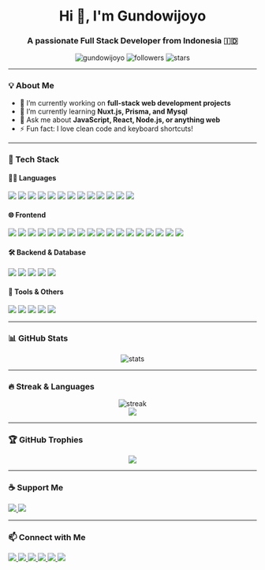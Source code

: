 <h1 align="center">Hi 👋, I'm Gundowijoyo</h1>
<h3 align="center">A passionate Full Stack Developer from Indonesia 🇮🇩</h3>

<p align="center">
  <img src="https://komarev.com/ghpvc/?username=gundowijoyo&label=Profile%20views&color=0e75b6&style=flat" alt="gundowijoyo" />
  <img src="https://img.shields.io/github/followers/gundowijoyo?label=Followers&style=flat-square" alt="followers"/>
  <img src="https://img.shields.io/github/stars/gundowijoyo?label=Stars&style=flat-square" alt="stars"/>
</p>

---

### 💡 About Me

- 🔭 I’m currently working on **full-stack web development projects**
- 🌱 I’m currently learning **Nuxt.js, Prisma, and Mysql**
- 💬 Ask me about **JavaScript, React, Node.js, or anything web**
- ⚡ Fun fact: I love clean code and keyboard shortcuts!

---

### 🧠 Tech Stack

#### 👨‍💻 Languages
<p>
  <!-- Web & Scripting -->
  <img src="https://img.shields.io/badge/JavaScript-F7DF1E?style=flat&logo=javascript&logoColor=black"/>
  <img src="https://img.shields.io/badge/TypeScript-3178C6?style=flat&logo=typescript&logoColor=white"/>
  <img src="https://img.shields.io/badge/Python-3776AB?style=flat&logo=python&logoColor=white"/>
  <img src="https://img.shields.io/badge/PHP-777BB4?style=flat&logo=php&logoColor=white"/>
  <img src="https://img.shields.io/badge/Ruby-CC342D?style=flat&logo=ruby&logoColor=white"/>
  <img src="https://img.shields.io/badge/Perl-39457E?style=flat&logo=perl&logoColor=white"/>
  <img src="https://img.shields.io/badge/Bash-4EAA25?style=flat&logo=gnu-bash&logoColor=white"/>
  
  <!-- Web Basics -->
  <img src="https://img.shields.io/badge/HTML5-E34F26?style=flat&logo=html5&logoColor=white"/>
  <img src="https://img.shields.io/badge/CSS3-1572B6?style=flat&logo=css3&logoColor=white"/>
  
  <!-- System & Compiled -->
  <img src="https://img.shields.io/badge/C-00599C?style=flat&logo=c&logoColor=white"/>
  <img src="https://img.shields.io/badge/C++-00599C?style=flat&logo=c%2B%2B&logoColor=white"/>
  <img src="https://img.shields.io/badge/Go-00ADD8?style=flat&logo=go&logoColor=white"/>
  <img src="https://img.shields.io/badge/Rust-000000?style=flat&logo=rust&logoColor=white"/>
</p>


#### 🌐 Frontend
<p>
  <!-- Frameworks -->
  <img src="https://img.shields.io/badge/React-61DAFB?style=flat&logo=react&logoColor=black"/>
  <img src="https://img.shields.io/badge/Vue.js-4FC08D?style=flat&logo=vue.js&logoColor=white"/>
  <img src="https://img.shields.io/badge/Nuxt.js-00DC82?style=flat&logo=nuxtdotjs&logoColor=white"/>
  <img src="https://img.shields.io/badge/Angular-DD0031?style=flat&logo=angular&logoColor=white"/>
  <img src="https://img.shields.io/badge/Svelte-FF3E00?style=flat&logo=svelte&logoColor=white"/>

  <!-- UI Libraries & Design Systems -->
  <img src="https://img.shields.io/badge/TailwindCSS-06B6D4?style=flat&logo=tailwindcss&logoColor=white"/>
  <img src="https://img.shields.io/badge/DaisyUI-3B82F6?style=flat&logo=tailwindcss&logoColor=white"/>
  <img src="https://img.shields.io/badge/Bootstrap-7952B3?style=flat&logo=bootstrap&logoColor=white"/>
  <img src="https://img.shields.io/badge/Material_UI-0081CB?style=flat&logo=mui&logoColor=white"/>
  <img src="https://img.shields.io/badge/Chakra_UI-319795?style=flat&logo=chakraui&logoColor=white"/>
  <img src="https://img.shields.io/badge/Ant_Design-0170FE?style=flat&logo=antdesign&logoColor=white"/>
  <img src="https://img.shields.io/badge/jQuery-0769AD?style=flat&logo=jquery&logoColor=white"/>

  <!-- Build Tools -->
  <img src="https://img.shields.io/badge/Vite-646CFF?style=flat&logo=vite&logoColor=white"/>
  <img src="https://img.shields.io/badge/Webpack-8DD6F9?style=flat&logo=webpack&logoColor=black"/>

  <!-- State Management -->
  <img src="https://img.shields.io/badge/Redux-764ABC?style=flat&logo=redux&logoColor=white"/>
  <img src="https://img.shields.io/badge/Zustand-000000?style=flat&logo=react&logoColor=white"/>

  <!-- CSS in JS -->
  <img src="https://img.shields.io/badge/Emotion-DB7093?style=flat&logo=emotion&logoColor=white"/>
  <img src="https://img.shields.io/badge/Styled_Components-DB7093?style=flat&logo=styled-components&logoColor=white"/>
</p>


#### 🛠️ Backend & Database
<p>
  <img src="https://img.shields.io/badge/Node.js-339933?style=flat&logo=nodedotjs&logoColor=white"/>
  <img src="https://img.shields.io/badge/Express.js-000000?style=flat&logo=express&logoColor=white"/>
  <img src="https://img.shields.io/badge/Prisma-2D3748?style=flat&logo=prisma&logoColor=white"/>
  <img src="https://img.shields.io/badge/MongoDB-47A248?style=flat&logo=mongodb&logoColor=white"/>
  <img src="https://img.shields.io/badge/PostgreSQL-4169E1?style=flat&logo=postgresql&logoColor=white"/>
</p>

#### 🔧 Tools & Others
<p>
  <img src="https://img.shields.io/badge/Git-F05032?style=flat&logo=git&logoColor=white"/>
  <img src="https://img.shields.io/badge/GitHub-181717?style=flat&logo=github&logoColor=white"/>
  <img src="https://img.shields.io/badge/VS%20Code-007ACC?style=flat&logo=acodecode&logoColor=white"/>
  <img src="https://img.shields.io/badge/Postman-FF6C37?style=flat&logo=postman&logoColor=white"/>
  <img src="https://img.shields.io/badge/Figma-F24E1E?style=flat&logo=figma&logoColor=white"/>
</p>

---

### 📊 GitHub Stats

<p align="center">
  <img src="https://github-readme-stats.vercel.app/api?username=gundowijoyo&show_icons=true&theme=gruvbox" alt="stats" />
</p>

---

### 🔥 Streak & Languages

<p align="center">
  <img src="https://github-readme-streak-stats.herokuapp.com?user=gundowijoyo&theme=gruvbox" alt="streak"/>
  <br/>
  <img src="https://github-readme-stats.vercel.app/api/top-langs/?username=gundowijoyo&layout=compact&theme=gruvbox&hide=html" />
</p>

---

### 🏆 GitHub Trophies

<p align="center">
  <img src="https://github-profile-trophy.vercel.app/?username=gundowijoyo&theme=gruvbox&margin-w=10&no-frame=true"/>
</p>

---

### ☕ Support Me

<p align="left">
  <a href="https://saweria.co/gundowijoyo" target="_blank">
    <img src="https://img.shields.io/badge/Saweria-Donate-orange?style=flat&logo=ko-fi&logoColor=white"/>
  </a>
  <a href="https://trakteer.id/gundowijoyo" target="_blank">
    <img src="https://img.shields.io/badge/Trakteer.id-Support-red?style=flat&logo=buymeacoffee&logoColor=white"/>
  </a>
</p>

---

### 📫 Connect with Me

<p>
  <!-- Email -->
  <a href="mailto:gundowijoyo7@gmail.com" target="_blank">
    <img src="https://img.shields.io/badge/Email-D14836?style=flat&logo=gmail&logoColor=white"/>
  </a>

  <!-- LinkedIn -->
  <a href="https://www.linkedin.com/in/gundo-wijoyo-7b16b9302" target="_blank">
    <img src="https://img.shields.io/badge/LinkedIn-0A66C2?style=flat&logo=linkedin&logoColor=white"/>
  </a>

  <!-- TikTok -->
  <a href="https://www.tiktok.com/@gundo.wijoyo" target="_blank">
    <img src="https://img.shields.io/badge/TikTok-000000?style=flat&logo=tiktok&logoColor=white"/>
  </a>

  <!-- Instagram -->
  <a href="https://www.instagram.com/gundowijoyoo" target="_blank">
    <img src="https://img.shields.io/badge/Instagram-E4405F?style=flat&logo=instagram&logoColor=white"/>
  </a>

  <!-- Facebook -->
  <a href="https://www.facebook.com/share/18p9EUFzyi/" target="_blank">
    <img src="https://img.shields.io/badge/Facebook-1877F2?style=flat&logo=facebook&logoColor=white"/>
  </a>

  <!-- YouTube -->
  <a href="https://www.youtube.com/@gundowijoyo" target="_blank">
    <img src="https://img.shields.io/badge/YouTube-FF0000?style=flat&logo=youtube&logoColor=white"/>
  </a>
</p>
